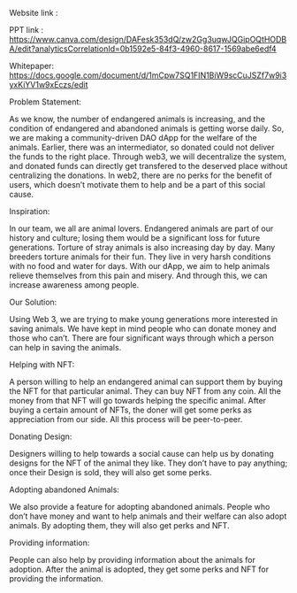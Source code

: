 Website link : 

PPT link : https://www.canva.com/design/DAFesk353dQ/zw2Gg3uqwJQGipOQtHODBA/edit?analyticsCorrelationId=0b1592e5-84f3-4960-8617-1569abe6edf4

Whitepaper: https://docs.google.com/document/d/1mCpw7SQ1FIN1BiW9scCuJSZf7w9i3yxKiYV1w9xEczs/edit

Problem Statement:

As we know, the number of endangered animals is increasing, and the condition of endangered and abandoned animals is getting worse daily. So, we are making a community-driven DAO dApp for the welfare of the animals. Earlier, there was an intermediator, so donated could not deliver the funds to the right place. Through web3, we will decentralize the system, and donated funds can directly get transfered to the deserved place without centralizing the donations. In web2, there are no perks for the benefit of users, which doesn’t motivate them to help and be a part of this social cause.

Inspiration:

In our team, we all are animal lovers. Endangered animals are part of our history and culture; losing them would be a significant loss for future generations. Torture of stray animals is also increasing day by day. Many breeders torture animals for their fun. They live in very harsh conditions with no food and water for days. With our dApp, we aim to help animals relieve themselves from this pain and misery. And through this, we can increase awareness among people.

Our Solution:

Using Web 3, we are trying to make young generations more interested in saving animals. We have kept in mind people who can donate money and those who can’t. There are four significant ways through which a person can help in saving the animals.

Helping with NFT:

A person willing to help an endangered animal can support them by buying the NFT for that particular animal. They can buy NFT from any coin. All the money from that NFT will go towards helping the specific animal. After buying a certain amount of NFTs, the doner will get some perks as appreciation from our side. All this process will be peer-to-peer.

Donating Design:

Designers willing to help towards a social cause can help us by donating designs for the NFT of the animal they like. They don’t have to pay anything; once their Design is sold, they will also get some perks.

Adopting abandoned Animals:

We also provide a feature for adopting abandoned animals. People who don’t have money and want to help animals and their welfare can also adopt animals. By adopting them, they will also get perks and NFT.

Providing information: 

People can also help by providing information about the animals for adoption. After the animal is adopted, they get some perks and NFT for providing the information.
